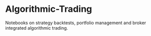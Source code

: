 # Algorithmic-Trading
 Notebooks on strategy backtests, portfolio management and broker integrated algorithmic trading.
